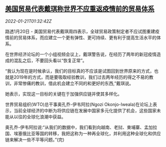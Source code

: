<!--1642730463000-->
[美国贸易代表戴琪称世界不应重返疫情前的贸易体系](https://cn.reuters.com/article/ustr-world-trade-system-0120-thur-idCNKBS2JV049)
------

<div><i>2022-01-21T01:32:42Z</i></div><p>路透1月20日 - 美国贸易代表戴琪周四表示，全球贸易政策制定者不应试图重建疫情前的贸易体系，而应建立一个更有弹性、更可持续、更有利于提高生活水平的体系。</p><p>在世界经济论坛的一个小组视频会议上，戴琪警告说，在经历了两年的新冠疫情造成的混乱之后，不要回头看以“恢复正常”。</p><p>“我认为现在是时候承认，我们的目标真的不应该是试图回到世界原来的方式，也就是2019年的方式，而是要吸取经验教训，我们过去两年经历的得之不易的教训，非常惨痛的教训，借此机会建立不同的和更好的东西,”戴琪说。</p><p>她表示，实现这一目标的关键在于加强供应链并使其多样化。</p><p>世界贸易组织(WTO)总干事奥孔乔-伊韦阿拉(Ngozi Okonjo-Iweala)在论坛上表示，当前全球经济的中断为将供应链在发展中国家多元化提供了机会，这些国家未能从以往的全球化浪潮中获益。</p><p>奥孔乔-伊韦阿拉说:“从我们的数据中，我们看到向越南、老挝、柬埔寨、孟加拉国、埃塞俄比亚等国的转移，我把这称为一种再全球化，并利用这种全球化和供应链来解决一些不平等问题。”(完)</p>
